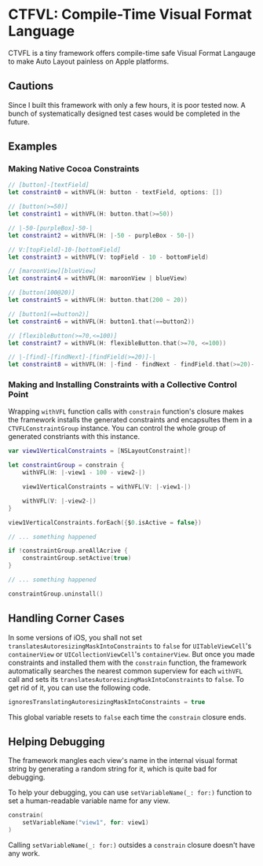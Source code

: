 # CTFVL: Compile-Time Visual Format Language

CTVFL is a tiny framework offers compile-time safe Visual Format Langauge to
make Auto Layout painless on Apple platforms.

## Cautions

Since I built this framework with only a few hours, it is poor tested now.
A bunch of systematically designed test cases would be completed in the future.

## Examples

### Making Native Cocoa Constraints

```swift
// [button]-[textField]
let constraint0 = withVFL(H: button - textField, options: [])

// [button(>=50)]
let constraint1 = withVFL(H: button.that(>=50))

// |-50-[purpleBox]-50-|
let constraint2 = withVFL(H: |-50 - purpleBox - 50-|)

// V:[topField]-10-[bottomField]
let constraint3 = withVFL(V: topField - 10 - bottomField)

// [maroonView][blueView]
let constraint4 = withVFL(H: maroonView | blueView)

// [button(100@20)]
let constraint5 = withVFL(H: button.that(200 ~ 20))

// [button1(==button2)]
let constraint6 = withVFL(H: button1.that(==button2))

// [flexibleButton(>=70,<=100)]
let constraint7 = withVFL(H: flexibleButton.that(>=70, <=100))

// |-[find]-[findNext]-[findField(>=20)]-|
let constraint8 = withVFL(H: |-find - findNext - findField.that(>=20)-|)
```

### Making and Installing Constraints with a Collective Control Point

Wrapping `withVFL` function calls with `constrain` function's closure makes
the framework installs the generated constraints and encapsultes them in
a `CTVFLConstraintGroup` instance. You can control the whole group of
generated constriants with this instance.

```swift
var view1VerticalConstraints = [NSLayoutConstraint]!

let constraintGroup = constrain {
    withVFL(H: |-view1 - 100 - view2-|)

    view1VerticalConstraints = withVFL(V: |-view1-|)

    withVFL(V: |-view2-|)
}

view1VerticalConstraints.forEach({$0.isActive = false})
```

```swift
// ... something happened

if !constraintGroup.areAllAcrive {
    constraintGroup.setActive(true)
}
```

```swift
// ... something happened

constraintGroup.uninstall()
```

## Handling Corner Cases

In some versions of iOS, you shall not set 
`translatesAutoresizingMaskIntoConstraints` to `false` for `UITableViewCell`'s
`containerView` or `UICollectionViewCell`'s `containerView`. But once you
made constraints and installed them with the `constrain` function, the
framework automatically searches the nearest common superview for each
`withVFL` call and sets its `translatesAutoresizingMaskIntoConstraints`
to `false`. To get rid of it, you can use the following code.

```swift
ignoresTranslatingAutoresizingMaskIntoConstraints = true
```

This global variable resets to `false` each time the `constrain` closure
 ends.

## Helping Debugging

The framework mangles each view's name in the internal visual format string
by generating a random string for it, which is quite bad for debugging.

To help your debugging, you can use `setVariableName(_: for:)` function to
set a human-readable variable name for any view.

```swift
constrain(
    setVariableName("view1", for: view1)
)
```

Calling `setVariableName(_: for:)` outsides a `constrain` closure doesn't
have any work.
